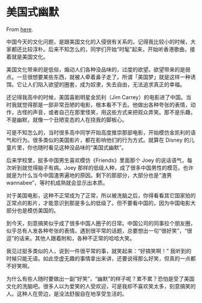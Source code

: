 # 美国式幽默

From [here](https://yinwang1.substack.com/p/american-humour).

中国今天的文化问题，是跟美国文化的入侵很有关系的。记得我比较小的时候，大家都还比较淳朴。后来不知怎么的，同学们开始“时髦”起来，开始听香港歌曲，接着就是美国文化。

美国文化带来的是低俗，煽动人们各种没品味的，过度的欲望。欲望带来的是弱点。一旦很想要某些东西，就被人牵着鼻子走了。所谓「美国梦」就是这样一种诱饵。它让人们陷入欲望的圈套，成为奴隶，失去自由，无法追求真正的幸福。

还记得我高中的时候，美国喜剧明星金凯利（Jim Carrey）的电影进了中国。当时我就觉得那是一部非常丑陋的电影，根本看不下去。他做出各种夸张的表情，动作，古怪的声音，或者自己在那里怪笑，用这些方式来把观众弄笑。那不是乐趣，不是幽默，就像一个丑陋变态的人在挠我的脚板心。

可是不知怎么的，当时很多高中同学开始高度推崇那部电影，开始模仿金凯利的语气和行为。很多类似的美国影片，都在影响他们的行为方式。就算在 Disney 的儿童片里，你也随时看见这种没品味的“美国式幽默”。

后来学校里，挺多中国男生喜欢模仿《Friends》里面那个 Joey 的说话语气，每次听到就觉得脑子有病。Joey 那样的低级人种，成了很多中国男性的模范，也许就是为什么当今中国渣男遍地的原因。剩下的那部分，大部分也是“渣男 wannabee”，等时机成熟就会显示出本质。

对于美国电影，这种不正常成为了正常，所以被洗脑之后，你得看看其它国家拍的正常点的影片，才能意识到那是多么的低级了。但不要看中国的，因为中国电影大部分也是模仿美国的。

到今天，刻意搞笑似乎成了很多中国人圈子的日常。中国公司的同事拉个朋友圈，似乎总有人发各种夸张的表情。遇到很平常的话题，总要想出一句“很好笑”，“很逗”的话来。其他人跟着附和，各种不正常的哈哈大笑。

我见过挺多类似的人，说到一件很平常的事，就笑起来：“好搞笑啊！” 我听到的时候只能无语。如此空虚无趣的事情拿出来讲，还要说得那么好笑，但真的一点都不好笑啊。

为什么有些人随时要做出一副“好笑”，“幽默”的样子呢？累不累？恐怕是受了美国文化的洗脑吧。很多人以为爱笑的人受欢迎，可是我却不喜欢笑太多，刻意搞笑的人。这种人在旁边，是没法舒服自在地享受生活的。
